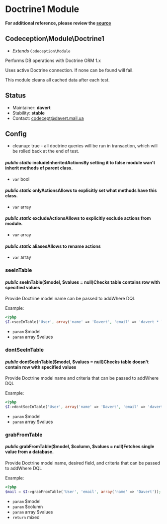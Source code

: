 # Doctrine1 Module

**For additional reference, please review the [source](https://github.com/Codeception/Codeception/tree/master/src/Codeception/Module/Doctrine1.php)**
## Codeception\Module\Doctrine1

* *Extends* `Codeception\Module`

Performs DB operations with Doctrine ORM 1.x

Uses active Doctrine connection. If none can be found will fail.

This module cleans all cached data after each test.

## Status

* Maintainer: **davert**
* Stability: **stable**
* Contact: codecept@davert.mail.ua

## Config
* cleanup: true - all doctrine queries will be run in transaction, which will be rolled back at the end of test.


#### *public static* includeInheritedActionsBy setting it to false module wan't inherit methods of parent class.

 * `var`  bool
#### *public static* onlyActionsAllows to explicitly set what methods have this class.

 * `var`  array
#### *public static* excludeActionsAllows to explicitly exclude actions from module.

 * `var`  array
#### *public static* aliasesAllows to rename actions

 * `var`  array






### seeInTable
#### *public* seeInTable($model, $values = null)Checks table contains row with specified values
Provide Doctrine model name can be passed to addWhere DQL

Example:

``` php
<?php
$I->seeInTable('User', array('name' => 'Davert', 'email' => 'davert * `mail.com'));` 

```

 * `param`  $model
 * `param`  array $values
### dontSeeInTable
#### *public* dontSeeInTable($model, $values = null)Checks table doesn't contain row with specified values
Provide Doctrine model name and criteria that can be passed to addWhere DQL

Example:

``` php
<?php
$I->dontSeeInTable('User', array('name' => 'Davert', 'email' => 'davert * `mail.com'));` 

```

 * `param`  $model
 * `param`  array $values
### grabFromTable
#### *public* grabFromTable($model, $column, $values = null)Fetches single value from a database.
Provide Doctrine model name, desired field, and criteria that can be passed to addWhere DQL

Example:

``` php
<?php
$mail = $I->grabFromTable('User', 'email', array('name' => 'Davert'));

```

 * `param`  $model
 * `param`  $column
 * `param`  array $values
 * `return`  mixed




































